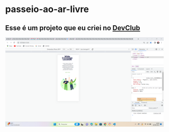 # passeio-ao-ar-livre

<h2>Esse é um projeto que eu criei no <a href="https://rodolfomori.com.br/devclub">DevClub</a></h2>
<img src="https://github.com/135791maria/passeio-ao-ar-livre/blob/master/img/Captura%20de%20tela%202023-06-10%20160510.png?raw=true">
